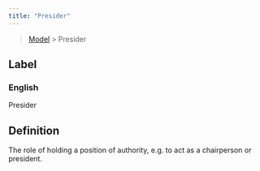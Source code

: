 ```yaml
---
title: "Presider"
---
```


> [Model](./../) > Presider

## Label

### English
Presider


## Definition
The role of holding a position of authority, e.g. to act as a chairperson or president. 


    
